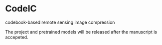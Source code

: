 # CodeIC
codebook-based remote sensing image compression

The project and pretrained models will be released after the manuscript is accepeted.
